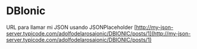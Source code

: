 # DBIonic

URL para llamar mi JSON usando JSONPlaceholder 
[http://my-json-server.typicode.com/adolfodelarosaionic/DBIONIC/posts/1](http://my-json-server.typicode.com/adolfodelarosaionic/DBIONIC/posts/1)
